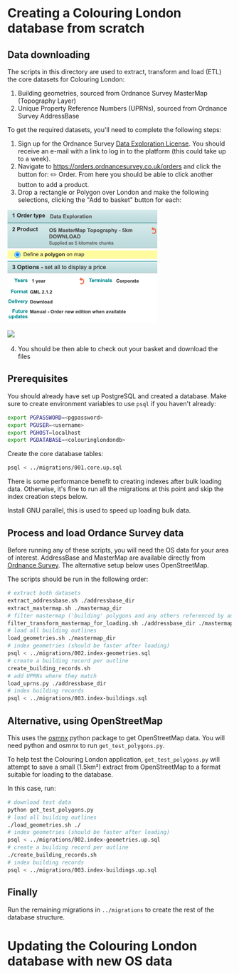 # Creating a Colouring London database from scratch

## Data downloading

The scripts in this directory are used to extract, transform and load (ETL) the core datasets
for Colouring London:

1. Building geometries, sourced from Ordnance Survey MasterMap (Topography Layer)
1. Unique Property Reference Numbers (UPRNs), sourced from Ordnance Survey AddressBase

To get the required datasets, you'll need to complete the following steps:

1. Sign up for the Ordnance Survey [Data Exploration License](https://www.ordnancesurvey.co.uk/business-government/licensing-agreements/data-exploration-sign-up). You should receive an e-mail with a link to log in to the platform (this could take  up to a week).
2. Navigate to https://orders.ordnancesurvey.co.uk/orders and click the button for: ✏️ Order. From here you should be able to click another button to add a product.
3. Drop a rectangle or Polygon over London and make the following selections, clicking the "Add to basket" button for each:

![](screenshot/MasterMap.png)
<p></p>

![](screenshot/AddressBase.png)

4. You should be then able to check out your basket and download the files

## Prerequisites

You should already have set up PostgreSQL and created a database. Make sure to create environment variables to use `psql` if you haven't already:

```bash
export PGPASSWORD=<pgpassword>
export PGUSER=<username>
export PGHOST=localhost
export PGDATABASE=<colouringlondondb>
```

Create the core database tables:

```bash
psql < ../migrations/001.core.up.sql
```

There is some performance benefit to creating indexes after bulk loading data.
Otherwise, it's fine to run all the migrations at this point and skip the index
creation steps below.

Install GNU parallel, this is used to speed up loading bulk data.


## Process and load Ordance Survey data

Before running any of these scripts, you will need the OS data for your area of
interest. AddressBase and MasterMap are available directly from [Ordnance
Survey](https://www.ordnancesurvey.co.uk/). The alternative setup below uses
OpenStreetMap.

The scripts should be run in the following order:

```bash
# extract both datasets
extract_addressbase.sh ./addressbase_dir
extract_mastermap.sh ./mastermap_dir
# filter mastermap ('building' polygons and any others referenced by addressbase)
filter_transform_mastermap_for_loading.sh ./addressbase_dir ./mastermap_dir
# load all building outlines
load_geometries.sh ./mastermap_dir
# index geometries (should be faster after loading)
psql < ../migrations/002.index-geometries.sql
# create a building record per outline
create_building_records.sh
# add UPRNs where they match
load_uprns.py ./addressbase_dir
# index building records
psql < ../migrations/003.index-buildings.sql
```

## Alternative, using OpenStreetMap

This uses the [osmnx](https://github.com/gboeing/osmnx) python package to get OpenStreetMap data. You will need python and osmnx to run `get_test_polygons.py`.

To help test the Colouring London application, `get_test_polygons.py` will attempt to save a
small (1.5km²) extract from OpenStreetMap to a format suitable for loading to the database.

In this case, run:

```bash
# download test data
python get_test_polygons.py
# load all building outlines
./load_geometries.sh ./
# index geometries (should be faster after loading)
psql < ../migrations/002.index-geometries.up.sql
# create a building record per outline
./create_building_records.sh
# index building records
psql < ../migrations/003.index-buildings.up.sql
```

## Finally

Run the remaining migrations in `../migrations` to create the rest of the database structure.

# Updating the Colouring London database with new OS data